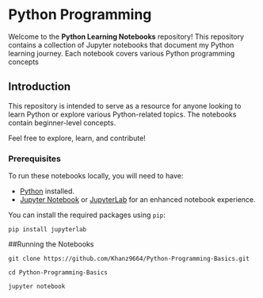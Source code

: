 # Python Programming

Welcome to the **Python Learning Notebooks** repository! This repository contains a collection of Jupyter notebooks that document my Python learning journey. Each notebook covers various Python programming concepts


## Introduction

This repository is intended to serve as a resource for anyone looking to learn Python or explore various Python-related topics. The notebooks contain beginner-level concepts.

Feel free to explore, learn, and contribute!

### Prerequisites

To run these notebooks locally, you will need to have:

- [Python](https://www.python.org/downloads/) installed.
- [Jupyter Notebook](https://jupyter.org/install) or [JupyterLab](https://jupyter.org/install) for an enhanced notebook experience.

You can install the required packages using `pip`:

```
pip install jupyterlab
```
##Running the Notebooks
```
git clone https://github.com/Khanz9664/Python-Programming-Basics.git

cd Python-Programming-Basics

jupyter notebook
```

